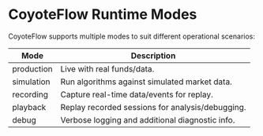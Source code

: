 # CoyoteFlow Runtime Modes

CoyoteFlow supports multiple modes to suit different operational scenarios:

| Mode        | Description                                      |
|-------------|--------------------------------------------------|
| production  | Live with real funds/data.               |
| simulation  | Run algorithms against simulated market data.    |
| recording   | Capture real-time data/events for replay.        |
| playback    | Replay recorded sessions for analysis/debugging. |
| debug       | Verbose logging and additional diagnostic info.  |
